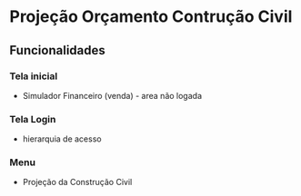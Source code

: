 # Projeção Orçamento Contrução Civil

## Funcionalidades

### Tela inicial

* Simulador Financeiro (venda) - area não logada 

### Tela Login

* hierarquia de acesso

### Menu

* Projeção da Construção Civil
